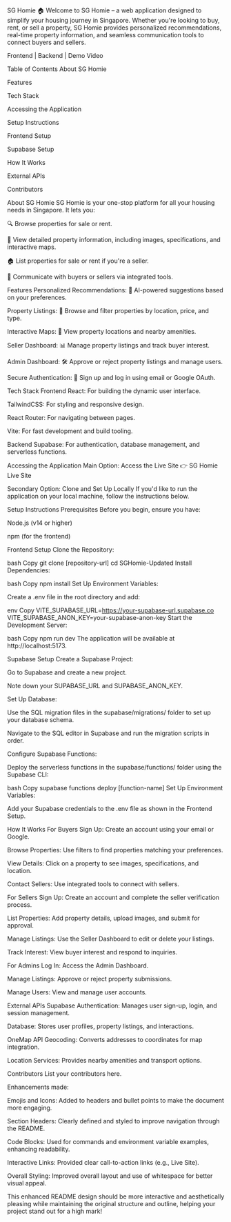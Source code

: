 SG Homie 🏠
Welcome to SG Homie – a web application designed to simplify your housing journey in Singapore. Whether you're looking to buy, rent, or sell a property, SG Homie provides personalized recommendations, real-time property information, and seamless communication tools to connect buyers and sellers.


Frontend | Backend | Demo Video

Table of Contents
About SG Homie

Features

Tech Stack

Accessing the Application

Setup Instructions

Frontend Setup

Supabase Setup

How It Works

External APIs

Contributors

About SG Homie
SG Homie is your one-stop platform for all your housing needs in Singapore. It lets you:

🔍 Browse properties for sale or rent.

📸 View detailed property information, including images, specifications, and interactive maps.

🏠 List properties for sale or rent if you're a seller.

💬 Communicate with buyers or sellers via integrated tools.

Features
Personalized Recommendations: 🤖 AI-powered suggestions based on your preferences.

Property Listings: 🏢 Browse and filter properties by location, price, and type.

Interactive Maps: 📍 View property locations and nearby amenities.

Seller Dashboard: 📊 Manage property listings and track buyer interest.

Admin Dashboard: 🛠️ Approve or reject property listings and manage users.

Secure Authentication: 🔐 Sign up and log in using email or Google OAuth.

Tech Stack
Frontend
React: For building the dynamic user interface.

TailwindCSS: For styling and responsive design.

React Router: For navigating between pages.

Vite: For fast development and build tooling.

Backend
Supabase: For authentication, database management, and serverless functions.

Accessing the Application
Main Option: Access the Live Site
👉 SG Homie Live Site

Secondary Option: Clone and Set Up Locally
If you'd like to run the application on your local machine, follow the instructions below.

Setup Instructions
Prerequisites
Before you begin, ensure you have:

Node.js (v14 or higher)

npm (for the frontend)

Frontend Setup
Clone the Repository:

bash
Copy
git clone [repository-url]
cd SGHomie-Updated
Install Dependencies:

bash
Copy
npm install
Set Up Environment Variables:

Create a .env file in the root directory and add:

env
Copy
VITE_SUPABASE_URL=https://your-supabase-url.supabase.co
VITE_SUPABASE_ANON_KEY=your-supabase-anon-key
Start the Development Server:

bash
Copy
npm run dev
The application will be available at http://localhost:5173.

Supabase Setup
Create a Supabase Project:

Go to Supabase and create a new project.

Note down your SUPABASE_URL and SUPABASE_ANON_KEY.

Set Up Database:

Use the SQL migration files in the supabase/migrations/ folder to set up your database schema.

Navigate to the SQL editor in Supabase and run the migration scripts in order.

Configure Supabase Functions:

Deploy the serverless functions in the supabase/functions/ folder using the Supabase CLI:

bash
Copy
supabase functions deploy [function-name]
Set Up Environment Variables:

Add your Supabase credentials to the .env file as shown in the Frontend Setup.

How It Works
For Buyers
Sign Up: Create an account using your email or Google.

Browse Properties: Use filters to find properties matching your preferences.

View Details: Click on a property to see images, specifications, and location.

Contact Sellers: Use integrated tools to connect with sellers.

For Sellers
Sign Up: Create an account and complete the seller verification process.

List Properties: Add property details, upload images, and submit for approval.

Manage Listings: Use the Seller Dashboard to edit or delete your listings.

Track Interest: View buyer interest and respond to inquiries.

For Admins
Log In: Access the Admin Dashboard.

Manage Listings: Approve or reject property submissions.

Manage Users: View and manage user accounts.

External APIs
Supabase
Authentication: Manages user sign-up, login, and session management.

Database: Stores user profiles, property listings, and interactions.

OneMap API
Geocoding: Converts addresses to coordinates for map integration.

Location Services: Provides nearby amenities and transport options.

Contributors
List your contributors here.

Enhancements made:

Emojis and Icons: Added to headers and bullet points to make the document more engaging.

Section Headers: Clearly defined and styled to improve navigation through the README.

Code Blocks: Used for commands and environment variable examples, enhancing readability.

Interactive Links: Provided clear call-to-action links (e.g., Live Site).

Overall Styling: Improved overall layout and use of whitespace for better visual appeal.

This enhanced README design should be more interactive and aesthetically pleasing while maintaining the original structure and outline, helping your project stand out for a high mark!
